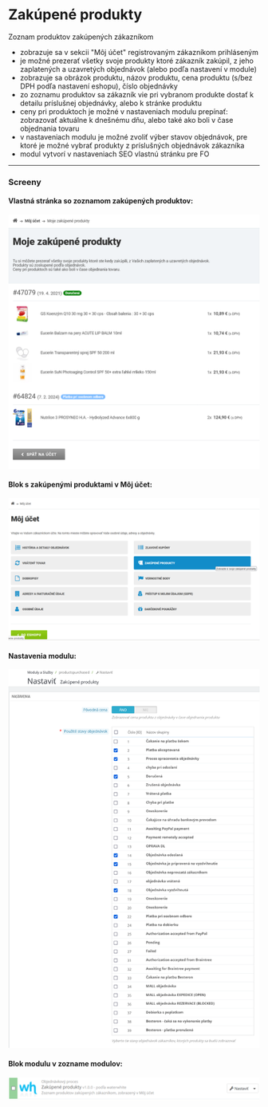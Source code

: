 
# Zakúpené produkty

Zoznam produktov zakúpených zákazníkom
- zobrazuje sa v sekcii "Môj účet" registrovaným zákazníkom prihláseným
- je možné prezerať všetky svoje produkty ktoré zákazník zakúpil, z jeho zaplatených a uzavretých objednávok (alebo podľa nastavení v module)
- zobrazuje sa obrázok produktu, názov produktu, cena produktu (s/bez DPH podľa nastavení eshopu), číslo objednávky
- zo zoznamu produktov sa zákazník vie pri vybranom produkte dostať k detailu príslušnej objednávky, alebo k stránke produktu
- ceny pri produktoch je možné v nastaveniach modulu prepínať: zobrazovať aktuálne k dnešnému dňu, alebo také ako boli v čase objednania tovaru
- v nastaveniach modulu je možné zvoliť výber stavov objednávok, pre ktoré je možné vybrať produkty z príslušných objednávok zákazníka
- modul vytvorí v nastaveniach SEO vlastnú stránku pre FO

------------------------------------------------

### Screeny

#### Vlastná stránka so zoznamom zakúpených produktov:
![Purchased products lists page](/docs/screen_fo_page-product-list.png "Purchased products lists")

#### Blok s zakúpenými produktami v Môj účet:
![Purchased products block on Customer account page](/docs/screen_fo_hook_my-account.png "Purchased products block")

#### Nastavenia modulu:
![Backoffice module settings](/docs/screen_bo_module-settings.png "Module settings")

#### Blok modulu v zozname modulov:
![Module block installed in modules list](/docs/screen_bo_module-installed.png "Module block installed")
